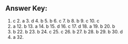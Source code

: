 ## Answer Key:
1. c  2. a  3. d  4. b  5. b  6. c  7. b  8. b  9. c  10. c  
11. a  12. b  13. a  14. b  15. d  16. c  17. d  18. a  19. b  20. b  
21. b  22. b  23. b  24. c  25. c  26. b  27. b  28. b  29. b  30. d
31. a  32. 
